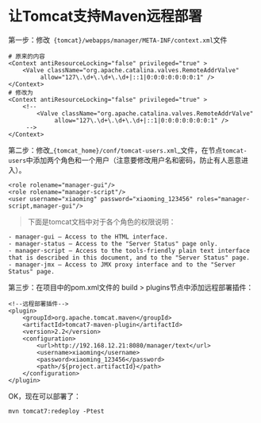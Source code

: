 # 让Tomcat支持Maven远程部署

第一步：修改` {tomcat}/webapps/manager/META-INF/context.xml`文件

```text
# 原来的内容
<Context antiResourceLocking="false" privileged="true" >
    <Valve className="org.apache.catalina.valves.RemoteAddrValve"
         allow="127\.\d+\.\d+\.\d+|::1|0:0:0:0:0:0:0:1" />
</Context>
# 修改为
<Context antiResourceLocking="false" privileged="true" >
    <!--
        <Valve className="org.apache.catalina.valves.RemoteAddrValve"
             allow="127\.\d+\.\d+\.\d+|::1|0:0:0:0:0:0:0:1" />
     -->   
</Context>
```

第二步：修改_`{tomcat_home}/conf/tomcat-users.xml`_文件，在节点`tomcat-users`中添加两个角色和一个用户（注意要修改用户名和密码，防止有人恶意进入）。

```text
<role rolename="manager-gui"/>
<role rolename="manager-script"/>
<user username="xiaoming" password="xiaoming_123456" roles="manager-script,manager-gui"/>
```

> 下面是tomcat文档中对于各个角色的权限说明：

```text
- manager-gui — Access to the HTML interface.
- manager-status — Access to the "Server Status" page only.
- manager-script — Access to the tools-friendly plain text interface that is described in this document, and to the "Server Status" page.
- manager-jmx — Access to JMX proxy interface and to the "Server Status" page.
```

 第三步：在项目中的pom.xml文件的 build &gt; plugins节点中添加远程部署插件：

```markup
<!--远程部署插件-->
<plugin>
    <groupId>org.apache.tomcat.maven</groupId>
    <artifactId>tomcat7-maven-plugin</artifactId>
    <version>2.2</version>
    <configuration>
        <url>http://192.168.12.21:8080/manager/text</url>
        <username>xiaoming</username>
        <password>xiaoming_123456</password>
        <path>/${project.artifactId}</path>
    </configuration>
</plugin>
```

OK，现在可以部署了：

```text
mvn tomcat7:redeploy -Ptest
```



